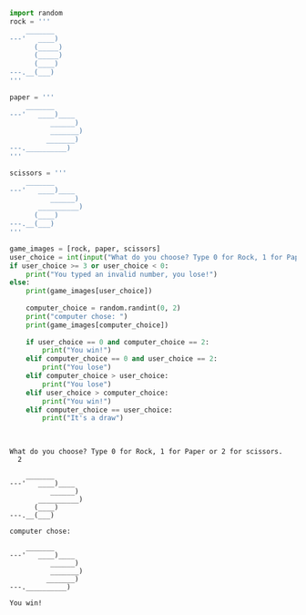```python
import random
rock = '''
    _______
---'   ____)
      (_____)
      (_____)
      (____)
---.__(___)
'''

paper = '''
    _______
---'   ____)____
          ______)
          _______)
         _______)
---.__________)
'''

scissors = '''
    _______
---'   ____)____
          ______)
       __________)
      (____)
---.__(___)
'''

game_images = [rock, paper, scissors]
user_choice = int(input("What do you choose? Type 0 for Rock, 1 for Paper or 2 for scissors.\n  "))
if user_choice >= 3 or user_choice < 0:
    print("You typed an invalid number, you lose!")
else:
    print(game_images[user_choice])
    
    computer_choice = random.randint(0, 2)
    print("computer chose: ")
    print(game_images[computer_choice])
    
    if user_choice == 0 and computer_choice == 2:
        print("You win!")
    elif computer_choice == 0 and user_choice == 2:
        print("You lose")
    elif computer_choice > user_choice:
        print("You lose")
    elif user_choice > computer_choice:
        print("You win!")
    elif computer_choice == user_choice:
        print("It's a draw")
        
    
```

    What do you choose? Type 0 for Rock, 1 for Paper or 2 for scissors.
      2
    
        _______
    ---'   ____)____
              ______)
           __________)
          (____)
    ---.__(___)
    
    computer chose: 
    
        _______
    ---'   ____)____
              ______)
              _______)
             _______)
    ---.__________)
    
    You win!
    


```python

```
